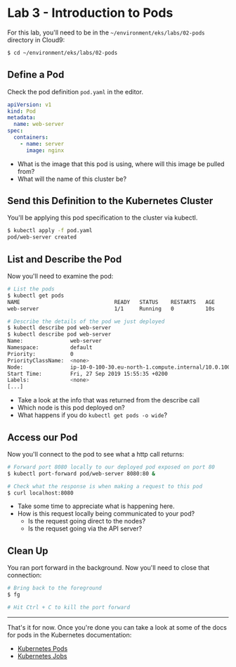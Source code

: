 # Lab 3 - Introduction to Pods

For this lab, you'll need to be in the `~/environment/eks/labs/02-pods` directory in Cloud9:

```bash
$ cd ~/environment/eks/labs/02-pods
```

## Define a Pod

Check the pod definition `pod.yaml` in the editor.

```yaml
apiVersion: v1
kind: Pod
metadata:
  name: web-server
spec:
  containers:
    - name: server
      image: nginx
```

- What is the image that this pod is using, where will this image be pulled from?
- What will the name of this cluster be?


## Send this Definition to the Kubernetes Cluster

You'll be applying this pod specification to the cluster via kubectl.

```bash
$ kubectl apply -f pod.yaml
pod/web-server created
```


## List and Describe the Pod

Now you'll need to examine the pod:

```bash
# List the pods
$ kubectl get pods
NAME                              READY   STATUS    RESTARTS   AGE
web-server                        1/1     Running   0          10s

# Describe the details of the pod we just deployed
$ kubectl describe pod web-server
$ kubectl describe pod web-server
Name:               web-server
Namespace:          default
Priority:           0
PriorityClassName:  <none>
Node:               ip-10-0-100-30.eu-north-1.compute.internal/10.0.100.30
Start Time:         Fri, 27 Sep 2019 15:55:35 +0200
Labels:             <none>
[...]
```

- Take a look at the info that was returned from the describe call
- Which node is this pod deployed on?
- What happens if you do `kubectl get pods -o wide`?

## Access our Pod

Now you'll connect to the pod to see what a http call returns:

```bash
# Forward port 8080 locally to our deployed pod exposed on port 80
$ kubectl port-forward pod/web-server 8080:80 &

# Check what the response is when making a request to this pod
$ curl localhost:8080
```

- Take some time to appreciate what is happening here.
- How is this request locally being communicated to your pod?
    - Is the request going direct to the nodes?
    - Is the requset going via the API server?


## Clean Up

You ran port forward in the background. Now you'll need to close that connection:

```bash
# Bring back to the foreground
$ fg

# Hit Ctrl + C to kill the port forward
```

---

That's it for now. Once you're done you can take a look at some of the docs for pods in the Kubernetes documentation:

- [Kubernetes Pods](https://kubernetes.io/docs/concepts/workloads/pods/pod/)
- [Kubernetes Jobs](https://kubernetes.io/docs/concepts/workloads/controllers/jobs-run-to-completion/)
